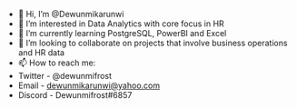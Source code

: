 - 👋 Hi, I’m @Dewunmikarunwi
- 👀 I’m interested in Data Analytics with core focus in HR
- 🌱 I’m currently learning PostgreSQL, PowerBI and Excel
- 💞️ I’m looking to collaborate on projects that involve business operations and HR data
- 📫 How to reach me: 
- Twitter - @dewunmifrost 
- Email - dewunmikarunwi@yahoo.com 
- Discord - Dewunmifrost#6857 

<!---
Dewunmikarunwi/Dewunmikarunwi is a ✨ special ✨ repository because its `README.md` (this file) appears on your GitHub profile.
You can click the Preview link to take a look at your changes.
--->
